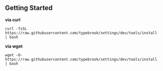 ## Getting Started
**via curl**
```
curl -fsSL https://raw.githubusercontent.com/typebrook/settings/dev/tools/install.sh | bash
```
**via wget**
```
wget -O- https://raw.githubusercontent.com/typebrook/settings/dev/tools/install.sh | bash
```
